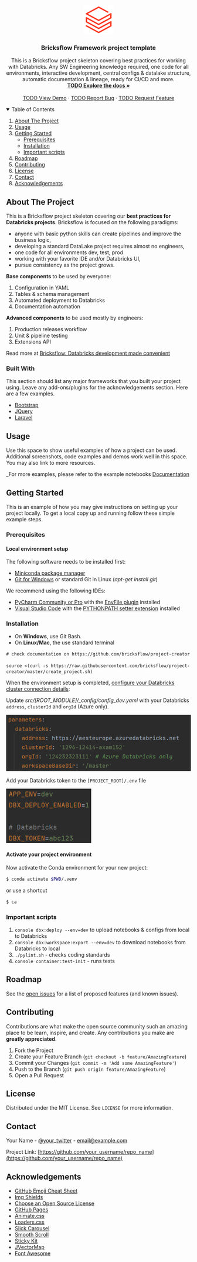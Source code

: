 <!-- PROJECT LOGO -->
<br />
<p align="center">
  <a href="https://github.com/Todo">
    <img src="docs/img/databricks_icon.png" alt="Logo" width="80" height="80">
  </a>

  <h3 align="center">Bricksflow Framework project template</h3>

  <p align="center">
    This is a Bricksflow project skeleton covering best practices for working with Databricks. Any SW Engineering knowledge required, one code for all environments, interactive development, central configs & datalake structure, automatic documentation & lineage, ready for CI/CD and more.
    <br />
    <a href="https://github.com/othneildrew/Best-README-Template"><strong>TODO Explore the docs »</strong></a>
    <br />
    <br />
    <a href="https://github.com/othneildrew/Best-README-Template">TODO View Demo</a>
    ·
    <a href="https://github.com/othneildrew/Best-README-Template/issues">TODO Report Bug</a>
    ·
    <a href="https://github.com/othneildrew/Best-README-Template/issues">TODO Request Feature</a>
  </p>
</p>


<!-- TABLE OF CONTENTS -->
<details open="open">
  <summary>Table of Contents</summary>
  <ol>
    <li><a href="#about-the-project">About The Project</a></li>
    <li><a href="#usage">Usage</a></li>
    <li>
      <a href="#getting-started">Getting Started</a>
      <ul>
        <li><a href="#prerequisites">Prerequisites</a></li>
        <li><a href="#installation">Installation</a></li>
        <li><a href="#installation">Important scripts</a></li> 
      </ul>
    </li>
    <li><a href="#roadmap">Roadmap</a></li>
    <li><a href="#contributing">Contributing</a></li>
    <li><a href="#license">License</a></li>
    <li><a href="#contact">Contact</a></li>
    <li><a href="#acknowledgements">Acknowledgements</a></li>
  </ol>
</details>



<!-- ABOUT THE PROJECT -->
## About The Project

This is a Bricksflow project skeleton covering our **best practices for Databricks projects**. Bricksflow is focused on the following paradigms:

* anyone with basic python skills can create pipelines and improve the business logic,
* developing a standard DataLake project requires almost no engineers,
* one code for all environments dev, test, prod
* working with your favorite IDE and/or Databricks UI,
* pursue consistency as the project grows.

**Base components** to be used by everyone:

1. Configuration in YAML
1. Tables & schema management
1. Automated deployment to Databricks
1. Documentation automation

**Advanced components** to be used mostly by engineers:

1. Production releases workflow
1. Unit & pipeline testing
1. Extensions API

Read more at [Bricksflow: Databricks development made convenient
](https://medium.com/datasentics/bricksflow-databricks-development-made-convenient-3b0cc486c856)  


### Built With

This section should list any major frameworks that you built your project using. Leave any add-ons/plugins for the acknowledgements section. Here are a few examples.
* [Bootstrap](https://getbootstrap.com)
* [JQuery](https://jquery.com)
* [Laravel](https://laravel.com)

<!-- USAGE EXAMPLES -->
## Usage

Use this space to show useful examples of how a project can be used. Additional screenshots, code examples and demos work well in this space. You may also link to more resources.

_For more examples, please refer to the example notebooks [Documentation](docs/)


<!-- GETTING STARTED -->
## Getting Started

This is an example of how you may give instructions on setting up your project locally.
To get a local copy up and running follow these simple example steps.

### Prerequisites

#### Local environment setup

The following software needs to be installed first:
  * [Miniconda package manager](https://docs.conda.io/en/latest/miniconda.html)
  * [Git for Windows](https://git-scm.com/download/win) or standard Git in Linux (_apt-get install git_)
  
We recommend using the following IDEs:  
  * [PyCharm Community or Pro](https://www.jetbrains.com/pycharm/download/) with the [EnvFile plugin](https://plugins.jetbrains.com/plugin/7861-envfile) installed
  * [Visual Studio Code](https://code.visualstudio.com/download) with the [PYTHONPATH setter extension](https://marketplace.visualstudio.com/items?itemName=datasentics.pythonpath-setter) installed


### Installation

* On **Windows**, use Git Bash.
* On **Linux/Mac**, the use standard terminal 

```
# check documentation on https://github.com/bricksflow/project-creator

source <(curl -s https://raw.githubusercontent.com/bricksflow/project-creator/master/create_project.sh)
```

When the environment setup is completed, [configure your Databricks cluster connection details](https://docs.databricks.com/dev-tools/databricks-connect.html#step-2-configure-connection-properties):

Update *src/[ROOT_MODULE]/_config/config_dev.yaml* with your Databricks `address`, `clusterId` and `orgId` (Azure only).

![](docs/img/config_dev.png)

Add your Databricks token to the `[PROJECT_ROOT]/.env` file

![](docs/img/dotenv.png)


#### Activate your project environment

Now activate the Conda environment for your new project:

```bash
$ conda activate $PWD/.venv
```

or use a shortcut

```bash
$ ca
```

### Important scripts

1. `console dbx:deploy --env=dev` to upload notebooks & configs from local to Databricks
1. `console dbx:workspace:export --env=dev` to download notebooks from Databricks to local
1. ```./pylint.sh``` - checks coding standards
1. ```console container:test-init``` - runs tests




<!-- ROADMAP -->
## Roadmap

See the [open issues](https://github.com/othneildrew/Best-README-Template/issues) for a list of proposed features (and known issues).



<!-- CONTRIBUTING -->
## Contributing

Contributions are what make the open source community such an amazing place to be learn, inspire, and create. Any contributions you make are **greatly appreciated**.

1. Fork the Project
2. Create your Feature Branch (`git checkout -b feature/AmazingFeature`)
3. Commit your Changes (`git commit -m 'Add some AmazingFeature'`)
4. Push to the Branch (`git push origin feature/AmazingFeature`)
5. Open a Pull Request



<!-- LICENSE -->
## License

Distributed under the MIT License. See `LICENSE` for more information.



<!-- CONTACT -->
## Contact

Your Name - [@your_twitter](https://twitter.com/your_username) - email@example.com

Project Link: [https://github.com/your_username/repo_name](https://github.com/your_username/repo_name)



<!-- ACKNOWLEDGEMENTS -->
## Acknowledgements
* [GitHub Emoji Cheat Sheet](https://www.webpagefx.com/tools/emoji-cheat-sheet)
* [Img Shields](https://shields.io)
* [Choose an Open Source License](https://choosealicense.com)
* [GitHub Pages](https://pages.github.com)
* [Animate.css](https://daneden.github.io/animate.css)
* [Loaders.css](https://connoratherton.com/loaders)
* [Slick Carousel](https://kenwheeler.github.io/slick)
* [Smooth Scroll](https://github.com/cferdinandi/smooth-scroll)
* [Sticky Kit](http://leafo.net/sticky-kit)
* [JVectorMap](http://jvectormap.com)
* [Font Awesome](https://fontawesome.com)






